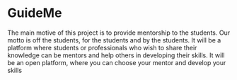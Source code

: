 # GuideMe
The main motive of this project is to provide mentorship to the students. Our motto is off the students, for the students and by the students. It will be a platform where students or professionals who wish to share their knowledge can be mentors and help others in developing their skills. It will be an open platform, where you can choose your mentor and develop your skills
